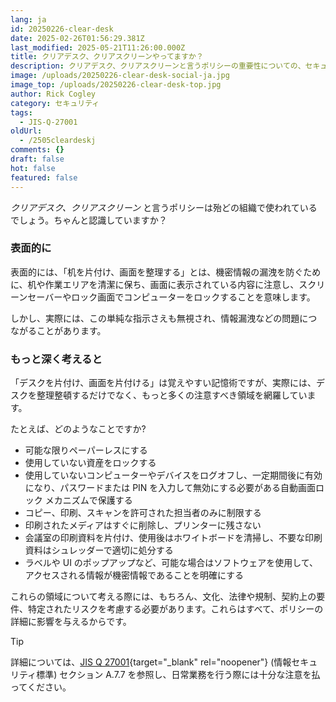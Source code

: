 ```yaml
---
lang: ja
id: 20250226-clear-desk
date: 2025-02-26T01:56:29.381Z
last_modified: 2025-05-21T11:26:00.000Z
title: クリアデスク、クリアスクリーンやってますか？
description: クリアデスク、クリアスクリーンと言うポリシーの重要性についての、セキュリティ 記事
image: /uploads/20250226-clear-desk-social-ja.jpg
image_top: /uploads/20250226-clear-desk-top.jpg
author: Rick Cogley
category: セキュリティ
tags:
  - JIS-Q-27001
oldUrl:
  - /2505cleardeskj
comments: {}
draft: false
hot: false
featured: false
---
```

*クリアデスク、クリアスクリーン* と言うポリシーは殆どの組織で使われているでしょう。ちゃんと認識していますか？

<!--more-->

### 表面的に
表面的には、「机を片付け、画面を整理する」とは、機密情報の漏洩を防ぐために、机や作業エリアを清潔に保ち、画面に表示されている内容に注意し、スクリーンセーバーやロック画面でコンピューターをロックすることを意味します。

しかし、実際には、この単純な指示さえも無視され、情報漏洩などの問題につながることがあります。 

### もっと深く考えると

「デスクを片付け、画面を片付ける」は覚えやすい記憶術ですが、実際には、デスクを整理整頓するだけでなく、もっと多くの注意すべき領域を網羅しています。

たとえば、どのようなことですか?

* 可能な限りペーパーレスにする
* 使用していない資産をロックする
* 使用していないコンピューターやデバイスをログオフし、一定期間後に有効になり、パスワードまたは PIN を入力して無効にする必要がある自動画面ロック メカニズムで保護する
* コピー、印刷、スキャンを許可された担当者のみに制限する
* 印刷されたメディアはすぐに削除し、プリンターに残さない
* 会議室の印刷資料を片付け、使用後はホワイトボードを清掃し、不要な印刷資料はシュレッダーで適切に処分する
* ラベルや UI のポップアップなど、可能な場合はソフトウェアを使用して、アクセスされる情報が機密情報であることを明確にする

これらの領域について考える際には、もちろん、文化、法律や規制、契約上の要件、特定されたリスクを考慮する必要があります。これらはすべて、ポリシーの詳細に影響を与えるからです。

> [!tip]
>
> 詳細については、[JIS Q 27001](https://webdesk.jsa.or.jp/books/W11M0090/index/?bunsyo_id=JIS+Q+27001%3A2023){target="_blank" rel="noopener"} (情報セキュリティ標準) セクション A.7.7 を参照し、日常業務を行う際には十分な注意を払ってください。
